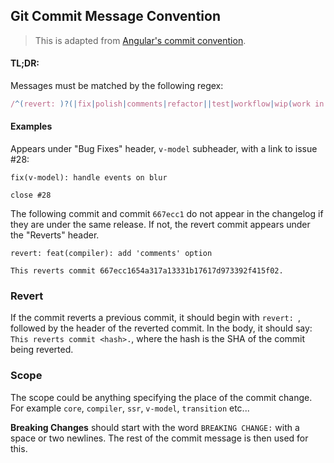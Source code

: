## Git Commit Message Convention

> This is adapted from [Angular's commit convention](https://github.com/conventional-changelog/conventional-changelog/tree/master/packages/conventional-changelog-angular).

#### TL;DR:

Messages must be matched by the following regex:

``` js
/^(revert: )?(|fix|polish|comments|refactor||test|workflow|wip(work in progress)|chore|undo)(\(.+\))?: .{1,50}/
```

#### Examples

Appears under "Bug Fixes" header, `v-model` subheader, with a link to issue #28:

```
fix(v-model): handle events on blur

close #28
```

The following commit and commit `667ecc1` do not appear in the changelog if they are under the same release. If not, the revert commit appears under the "Reverts" header.

```
revert: feat(compiler): add 'comments' option

This reverts commit 667ecc1654a317a13331b17617d973392f415f02.
```

### Revert

If the commit reverts a previous commit, it should begin with `revert: `, followed by the header of the reverted commit. In the body, it should say: `This reverts commit <hash>.`, where the hash is the SHA of the commit being reverted.


### Scope

The scope could be anything specifying the place of the commit change. For example `core`, `compiler`, `ssr`, `v-model`, `transition` etc...

**Breaking Changes** should start with the word `BREAKING CHANGE:` with a space or two newlines. The rest of the commit message is then used for this.
